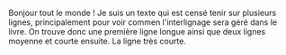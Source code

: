 Bonjour tout le monde ! Je suis un texte qui est censé tenir sur plusieurs lignes, principalement pour voir commen l'interlignage sera géré dans le livre.
On trouve donc une première ligne longue ainsi que deux lignes moyenne et courte ensuite.
La ligne très courte.

